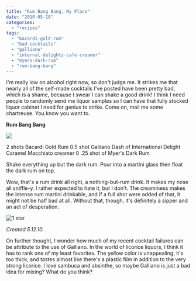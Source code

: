 ```yaml
---
title: "Rum Bang Bang, My Place"
date: "2010-05-18"
categories:
  - "recipes"
tags:
  - "bacardi-gold-rum"
  - "bad-cocktails"
  - "galliano"
  - "internal-delights-cafe-creamer"
  - "myers-dark-rum"
  - "rum-bang-bang"
---
```


I'm really low on alcohol right now, so don't judge me. It strikes me that nearly all of the self-made cocktails I've posted have been pretty bad, which is a shame, because I swear I can shake a good drink! I think I need people to randomly send me liquor samples so I can have that fully stocked liquor cabinet I need for genius to strike. Come on, mail me some chartreuse. You know you want to.

**Rum Bang Bang**

![](http://www.thegourmez.com/gourmez/photos/rumbangbang.JPG)

2 shots Bacardi Gold Rum 0.5 shot Galliano Dash of International Delight Caramel Macchiato creamer 0 .25 shot of Myer's Dark Rum

Shake everything up but the dark rum. Pour into a martini glass then float the dark rum on top.

Wow, that's a rum drink all right, a nothing-but-rum drink. It makes my nose all sniffle-y. I rather expected to hate it, but I don't. The creaminess makes the intense rum martini drinkable, and if a full shot were added of that, it might not be half bad at all. Without that, though, it's definitely a sipper and an act of desperation.




<div class="caption">

![1 star](http://s3.amazonaws.com/thegourmez-wpmedia/2009/04/rating_olive1.gif "rating_olive1")</div>


_Created 5.12.10._

On further thought, I wonder how much of my recent cocktail failures can be attribute to the use of Galliano. In the world of licorice liquors, I think it has to rank one of my least favorites. The yellow color is unappealing, it's too thick, and tastes almost like there's a plastic film in addition to the very strong licorice. I love sambuca and absinthe, so maybe Galliano is just a bad idea for mixing? What do you think?
